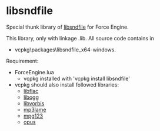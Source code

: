 # libsndfile
Special thunk library of [libsndfile](https://github.com/libsndfile/libsndfile) for Force Engine.

This library, only with linkage .lib. All source code contains in   
- vcpkg\packages\libsndfile_x64-windows.

Requirement:
 - ForceEngine.lua
   - vcpkg installed with 'vcpkg install libsndfile'
 - vcpkg should also install followed libraries:
   - [libflac](https://github.com/xiph/flac)
   - [libogg](https://github.com/gcp/libogg)
   - [libvorbis](https://github.com/AntumDeluge/libvorbis)
   - [mp3lame](https://github.com/inrg/lame)
   - [mpg123](https://github.com/libsdl-org/mpg123)
   - [opus](https://github.com/xiph/opus)
